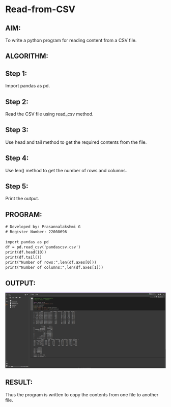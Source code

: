 # Read-from-CSV
## AIM:
To write a python program for reading content from a CSV file.

## ALGORITHM:
## Step 1:
Import pandas as pd.

## Step 2:
Read the CSV file using read_csv method.

## Step 3:
Use head and tail method to get the required contents from the file.

## Step 4:
Use len() method to get the number of rows and columns.

## Step 5:
Print the output.

## PROGRAM:
```
# Developed by: Prasannalakshmi G
# Register Number: 22008696

import pandas as pd
df = pd.read_csv('pandascsv.csv')
print(df.head(10))
print(df.tail())
print("Number of rows:",len(df.axes[0]))
print("Number of columns:",len(df.axes[1]))

```

## OUTPUT:
![OUTPUT](./images/readcsv.png)

## RESULT:
Thus the program is written to copy the contents from one file to another file.